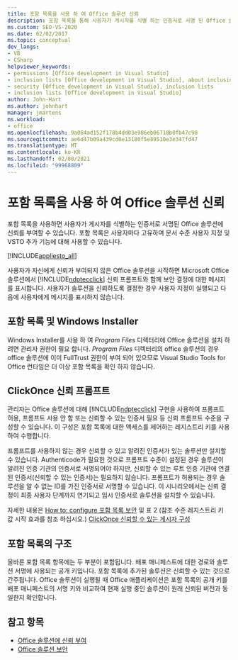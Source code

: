 ```yaml
---
title: 포함 목록을 사용 하 여 Office 솔루션 신뢰
description: 포함 목록을 통해 사용자가 게시자를 식별 하는 인증서로 서명 된 Office 솔루션에 신뢰를 부여할 수 있도록 하는 방법을 알아봅니다.
ms.custom: SEO-VS-2020
ms.date: 02/02/2017
ms.topic: conceptual
dev_langs:
- VB
- CSharp
helpviewer_keywords:
- permissions [Office development in Visual Studio]
- inclusion lists [Office development in Visual Studio], about inclusion lists
- security [Office development in Visual Studio], inclusion lists
- inclusion lists [Office development in Visual Studio]
author: John-Hart
ms.author: johnhart
manager: jmartens
ms.workload:
- office
ms.openlocfilehash: 9a084ad152f178b4dd03e986eb06718b0fb47c98
ms.sourcegitcommit: ae6d47b09a439cd0e13180f5e89510e3e347fd47
ms.translationtype: MT
ms.contentlocale: ko-KR
ms.lasthandoff: 02/08/2021
ms.locfileid: "99968809"
---
```

# <a name="trust-office-solutions-by-using-inclusion-lists"></a>포함 목록을 사용 하 여 Office 솔루션 신뢰
  포함 목록을 사용하면 사용자가 게시자를 식별하는 인증서로 서명된 Office 솔루션에 신뢰를 부여할 수 있습니다. 포함 목록은 사용자마다 고유하며 문서 수준 사용자 지정 및 VSTO 추가 기능에 대해 사용할 수 있습니다.

 [!INCLUDE[appliesto_all](../vsto/includes/appliesto-all-md.md)]

 사용자가 자신에게 신뢰가 부여되지 않은 Office 솔루션을 시작하면 Microsoft Office 솔루션에서 [!INCLUDE[ndptecclick](../vsto/includes/ndptecclick-md.md)] 신뢰 프롬프트와 함께 보안 결정에 대한 메시지를 표시합니다. 사용자가 솔루션을 신뢰하도록 결정한 경우 사용자 지정이 실행되고 다음에 사용자에게 메시지를 표시하지 않습니다.

## <a name="inclusion-list-and-windows-installer"></a>포함 목록 및 Windows Installer
 Windows Installer를 사용 하 여 *Program Files* 디렉터리에 Office 솔루션을 설치 하려면 관리자 권한이 필요 합니다. *Program Files* 디렉터리의 office 솔루션의 경우 office 솔루션에 이미 FullTrust 권한이 부여 되어 있으므로 Visual Studio Tools for Office 런타임은 더 이상 포함 목록을 확인 하지 않습니다.

## <a name="clickonce-trust-prompt"></a>ClickOnce 신뢰 프롬프트
 관리자는 Office 솔루션에 대해 [!INCLUDE[ndptecclick](../vsto/includes/ndptecclick-md.md)] 구현을 사용하여 프롬프트 허용, 프롬프트 사용 안 함 또는 신뢰할 수 있는 인증서 필요 등 신뢰 프롬프트 수준을 구성할 수 있습니다. 이 구성은 포함 목록에 대한 액세스를 제어하는 레지스트리 키를 사용하여 수행합니다.

 프롬프트를 사용하지 않는 경우 신뢰할 수 있고 알려진 인증서가 있는 솔루션만 설치할 수 있습니다. Authenticode가 필요한 것으로 프롬프트 수준이 설정된 경우 솔루션이 알려진 인증 기관의 인증서로 서명되어야 하지만, 신뢰할 수 있는 루트 인증 기관에 연결된 인증서(신뢰할 수 있는 인증서)는 필요하지 않습니다. 프롬프트가 허용되는 경우 솔루션을 알 수 없는 ID를 가진 인증서로 서명할 수 있습니다. 이 시나리오에서는 신뢰 결정이 최종 사용자 단계까지 연기되고 임시 인증서로 솔루션을 설치할 수 있습니다.

 자세한 내용은 [How to: configure 포함 목록 보안](../vsto/how-to-configure-inclusion-list-security.md) 및 표 2 (참조 수준 레지스트리 키 값 시작 효과를 참조 하십시오.) [ClickOnce 신뢰할 수 있는 게시자 구성](/previous-versions/dotnet/articles/ms996418(v=msdn.10))

## <a name="structure-of-the-inclusion-list"></a>포함 목록의 구조
 올바른 포함 목록 항목에는 두 부분이 포함됩니다. 배포 매니페스트에 대한 경로와 솔루션 서명에 사용되는 공개 키입니다. 포함 목록에 추가된 솔루션은 신뢰할 수 있는 것으로 간주됩니다. Office 솔루션이 실행될 때 Office 애플리케이션은 포함 목록의 공개 키를 배포 매니페스트의 서명 키와 비교하여 현재 실행 중인 솔루션이 원래 신뢰된 버전과 동일한지 확인합니다.

## <a name="see-also"></a>참고 항목
- [Office 솔루션에 신뢰 부여](../vsto/granting-trust-to-office-solutions.md)
- [Office 솔루션 보안](../vsto/securing-office-solutions.md)
